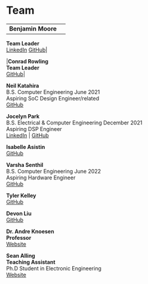 # Team
| | |
|:-------------------------:|:-------------------------:|
|**Benjamin Moore** <br/>
**Team Leader** <br/>
[LinkedIn](https://linkedIn.com) [GitHub](https://github.com/mooreben34)|


|**Conrad Rowling <br/>
Team Leader** <br/>
[GitHub](https://github.com/Conrad-Rowling)|


**Neil Katahira** <br/>
B.S. Computer Engineering June 2021 <br/>
Aspiring SoC Design Engineer/related <br/>
[GitHub](https://github.com/neilkatahira)


**Jocelyn Park** <br/>
B.S. Electrical & Computer Engineering December 2021 <br/>
Aspiring DSP Engineer <br/>
[LinkedIn](https://linkedIn.com/in/jocelyn-park) | [GitHub](https://github.com/spectivePer) 


**Isabelle Asistin** <br/>
[GitHub](https://github.com/ijasistin) 


**Varsha Senthil** <br/>
B.S. Computer Engineering June 2022  <br/>
Aspiring Hardware Engineer <br/>
[GitHub](https://github.com/varshaaaaa)


**Tyler Kelley** <br/>
[GitHub](https://github.com/tfkelley)


**Devon Liu**   <br/>
[GitHub](https://github.com/dvnliu)

**Dr. Andre Knoesen <br/>
Professor** <br/>
[Website](https://faculty.engineering.ucdavis.edu/knoesen/) 

**Sean Alling <br/>
Teaching Assistant** <br/>
Ph.D Student in Electronic Engineering <br/>
[Website](https://www.ece.ucdavis.edu/blog/alling-sean/)
